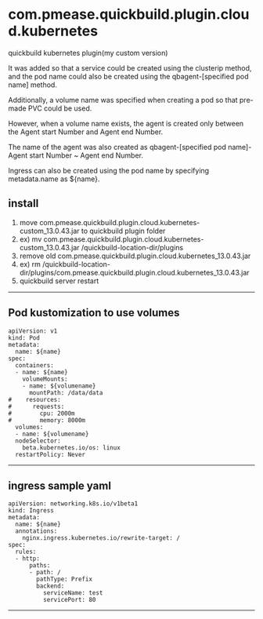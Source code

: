 # com.pmease.quickbuild.plugin.cloud.kubernetes
quickbuild kubernetes plugin(my custom version)

It was added so that a service could be created using the clusterip method, and the pod name could also be created using the qbagent-[specified pod name] method.

Additionally, a volume name was specified when creating a pod so that pre-made PVC could be used.


However, when a volume name exists, the agent is created only between the Agent start Number and Agent end Number.

The name of the agent was also created as qbagent-[specified pod name]-Agent start Number ~ Agent end Number.


Ingress can also be created using the pod name by specifying metadata.name as ${name}.

install
----------------------------------------------------------------
1. move com.pmease.quickbuild.plugin.cloud.kubernetes-custom_13.0.43.jar to quickbuild plugin folder
2. ex) mv com.pmease.quickbuild.plugin.cloud.kubernetes-custom_13.0.43.jar /quickbuild-location-dir/plugins
3. remove old com.pmease.quickbuild.plugin.cloud.kubernetes_13.0.43.jar
4. ex) rm /quickbuild-location-dir/plugins/com.pmease.quickbuild.plugin.cloud.kubernetes_13.0.43.jar
5. quickbuild server restart
----------------------------------------------------------------

Pod kustomization to use volumes
----------------------------------------------------------------
```
apiVersion: v1
kind: Pod
metadata:
  name: ${name}
spec:
  containers:
  - name: ${name}
    volumeMounts:
    - name: ${volumename}
      mountPath: /data/data
#    resources:
#      requests:
#        cpu: 2000m
#        memory: 8000m
  volumes:
  - name: ${volumename}
  nodeSelector:
    beta.kubernetes.io/os: linux
  restartPolicy: Never
```
-------------------------------------------------------------------------

ingress sample yaml
-------------------------------------------------------------------------
```
apiVersion: networking.k8s.io/v1beta1
kind: Ingress
metadata:
  name: ${name}
  annotations:
    nginx.ingress.kubernetes.io/rewrite-target: /
spec:
  rules:
  - http:
      paths:
      - path: /
        pathType: Prefix
        backend:
          serviceName: test
          servicePort: 80
```
--------------------------------------------------------------------------------
